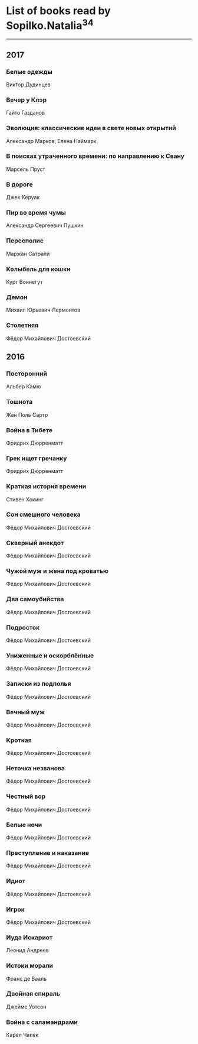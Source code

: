 # List of books read by Sopilko.Natalia<sup>34</sup>
---

## 2017

### Белые одежды
Виктор Дудинцев


### Вечер у Клэр
Гайто Газданов


### Эволюция: классические идеи в свете новых открытий
Александр Марков, Елена Наймарк


### В поисках утраченного времени: по направлению к Свану
Марсель Пруст


### В дороге
Джек Керуак


### Пир во время чумы
Александр Сергеевич Пушкин


### Персеполис
Маржан Сатрапи


### Колыбель для кошки
Курт Воннегут


### Демон
Михаил Юрьевич Лермонтов


### Столетняя
Фёдор Михайлович Достоевский



## 2016

### Посторонний
Альбер Камю


### Тошнота
Жан Поль Сартр


### Война в Тибете
Фридрих Дюрренматт


### Грек ищет гречанку
Фридрих Дюрренматт


### Краткая история времени
Стивен Хокинг


### Сон смешного человека
Фёдор Михайлович Достоевский


### Скверный анекдот
Фёдор Михайлович Достоевский


### Чужой муж и жена под кроватью
Фёдор Михайлович Достоевский


### Два самоубийства
Фёдор Михайлович Достоевский


### Подросток
Фёдор Михайлович Достоевский


### Униженные и оскорблённые
Фёдор Михайлович Достоевский


### Записки из подполья
Фёдор Михайлович Достоевский


### Вечный муж
Фёдор Михайлович Достоевский


### Кроткая
Фёдор Михайлович Достоевский


### Неточка незванова
Фёдор Михайлович Достоевский


### Честный вор
Фёдор Михайлович Достоевский


### Белые ночи
Фёдор Михайлович Достоевский


### Преступление и наказание
Фёдор Михайлович Достоевский


### Идиот
Фёдор Михайлович Достоевский


### Игрок
Фёдор Михайлович Достоевский


### Иуда Искариот
Леонид Андреев


### Истоки морали
Франс де Вааль


### Двойная спираль
Джеймс Уотсон


### Война с саламандрами
Карел Чапек



